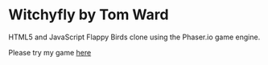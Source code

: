 # Witchyfly by Tom Ward
HTML5 and JavaScript Flappy Birds clone using the Phaser.io game engine. 

Please try my game [here](https://tward1991.github.io/flappybirds/)
